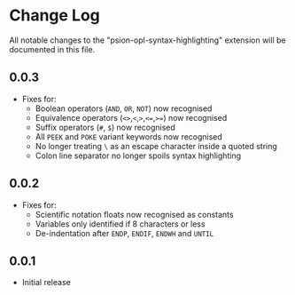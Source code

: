 # Change Log

All notable changes to the "psion-opl-syntax-highlighting" extension will be documented in this file.

## 0.0.3
- Fixes for:
    - Boolean operators (`AND`, `OR`, `NOT`) now recognised
    - Equivalence operators (`<>`,`<`,`>`,`<=`,`>=`) now recognised
    - Suffix operators (`#`, `$`) now recognised
    - All `PEEK` and `POKE` variant keywords now recognised
    - No longer treating `\` as an escape character inside a quoted string
    - Colon line separator no longer spoils syntax highlighting

## 0.0.2

- Fixes for:
    - Scientific notation floats now recognised as constants
    - Variables only identified if 8 characters or less
    - De-indentation after `ENDP`, `ENDIF`, `ENDWH` and `UNTIL`

## 0.0.1

- Initial release